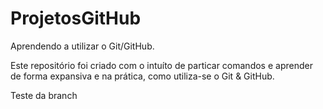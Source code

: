 # ProjetosGitHub
Aprendendo a utilizar o Git/GitHub.

Este repositório foi criado com o intuíto de particar comandos e aprender de forma expansiva e na prática, como utiliza-se o Git & GitHub.

Teste da branch
